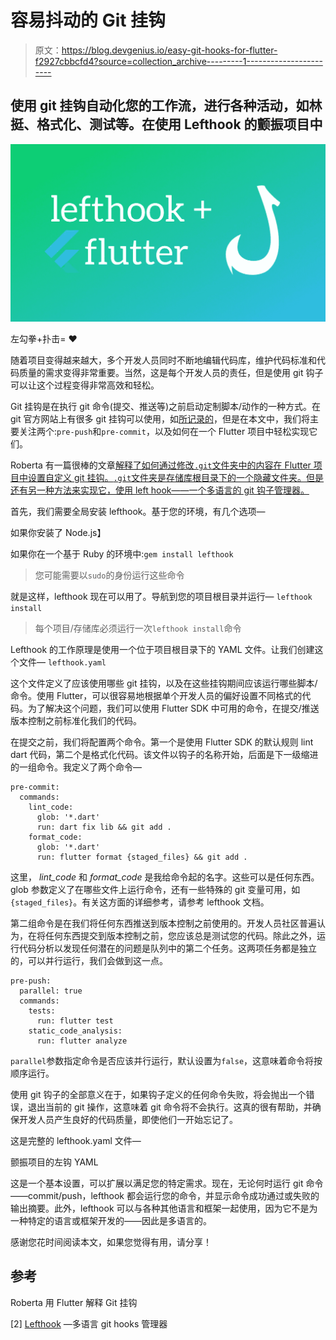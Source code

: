 # 容易抖动的 Git 挂钩

> 原文：<https://blog.devgenius.io/easy-git-hooks-for-flutter-f2927cbbcfd4?source=collection_archive---------1----------------------->

## 使用 git 挂钩自动化您的工作流，进行各种活动，如林挺、格式化、测试等。在使用 Lefthook 的颤振项目中

![](img/90211ccb1ecd2ac5d5b2b36682802433.png)

左勾拳+扑击= ❤

随着项目变得越来越大，多个开发人员同时不断地编辑代码库，维护代码标准和代码质量的需求变得非常重要。当然，这是每个开发人员的责任，但是使用 git 钩子可以让这个过程变得非常高效和轻松。

Git 挂钩是在执行 git 命令(提交、推送等)之前启动定制脚本/动作的一种方式。在 git 官方网站上有很多 git 挂钩可以使用，如[所记录的](https://git-scm.com/docs/githooks)，但是在本文中，我们将主要关注两个:`pre-push`和`pre-commit`，以及如何在一个 Flutter 项目中轻松实现它们。

Roberta 有一篇很棒的文章[解释了如何通过修改`.git`文件夹中的内容在 Flutter 项目中设置自定义 git 挂钩。`.git`文件夹是存储库根目录下的一个隐藏文件夹。但是还有另一种方法来实现它，使用 left hook——一个多语言的 git 钩子管理器。](https://medium.com/kinandcartacreated/githooks-explained-using-flutter-babcdeb4048d)

首先，我们需要全局安装 lefthook。基于您的环境，有几个选项—

如果你安装了 Node.js】

如果你在一个基于 Ruby 的环境中:`gem install lefthook`

> 您可能需要以`sudo`的身份运行这些命令

就是这样，lefthook 现在可以用了。导航到您的项目根目录并运行— `lefthook install`

> 每个项目/存储库必须运行一次`lefthook install`命令

Lefthook 的工作原理是使用一个位于项目根目录下的 YAML 文件。让我们创建这个文件— `lefthook.yaml`

这个文件定义了应该使用哪些 git 挂钩，以及在这些挂钩期间应该运行哪些脚本/命令。使用 Flutter，可以很容易地根据单个开发人员的偏好设置不同格式的代码。为了解决这个问题，我们可以使用 Flutter SDK 中可用的命令，在提交/推送版本控制之前标准化我们的代码。

在提交之前，我们将配置两个命令。第一个是使用 Flutter SDK 的默认规则 lint dart 代码，第二个是格式化代码。该文件以钩子的名称开始，后面是下一级缩进的一组命令。我定义了两个命令—

```
pre-commit:
  commands:
    lint_code:
      glob: '*.dart'
      run: dart fix lib && git add .
    format_code:
      glob: '*.dart'
      run: flutter format {staged_files} && git add .
```

这里， *lint_code* 和 *format_code* 是我给命令起的名字。这些可以是任何东西。glob 参数定义了在哪些文件上运行命令，还有一些特殊的 git 变量可用，如`{staged_files}`。有关这方面的详细参考，请参考 lefthook 文档。

第二组命令是在我们将任何东西推送到版本控制之前使用的。开发人员社区普遍认为，在将任何东西提交到版本控制之前，您应该总是测试您的代码。除此之外，运行代码分析以发现任何潜在的问题是队列中的第二个任务。这两项任务都是独立的，可以并行运行，我们会做到这一点。

```
pre-push:
  parallel: true
  commands:
    tests:
      run: flutter test
    static_code_analysis:
      run: flutter analyze
```

`parallel`参数指定命令是否应该并行运行，默认设置为`false`，这意味着命令将按顺序运行。

使用 git 钩子的全部意义在于，如果钩子定义的任何命令失败，将会抛出一个错误，退出当前的 git 操作，这意味着 git 命令将不会执行。这真的很有帮助，并确保开发人员产生良好的代码质量，即使他们一开始忘记了。

这是完整的 lefthook.yaml 文件—

颤振项目的左钩 YAML

这是一个基本设置，可以扩展以满足您的特定需求。现在，无论何时运行 git 命令——commit/push，lefthook 都会运行您的命令，并显示命令成功通过或失败的输出摘要。此外，lefthook 可以与各种其他语言和框架一起使用，因为它不是为一种特定的语言或框架开发的——因此是多语言的。

感谢您花时间阅读本文，如果您觉得有用，请分享！

## 参考

Roberta 用 Flutter 解释 Git 挂钩

[2] [Lefthook](https://github.com/evilmartians/lefthook) —多语言 git hooks 管理器